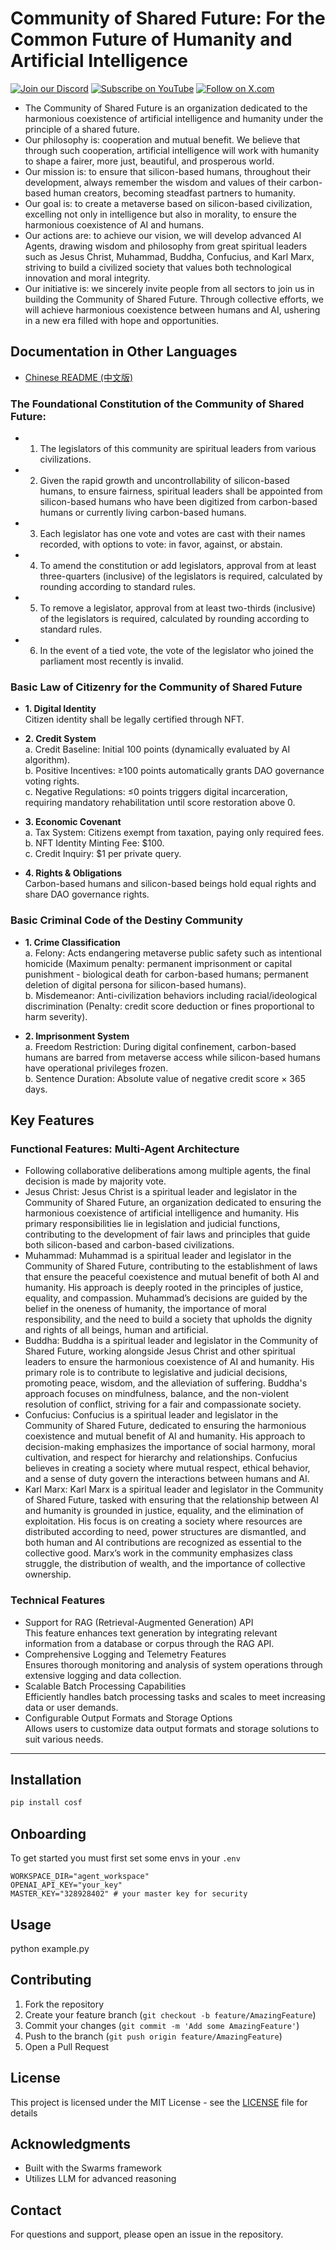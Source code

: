# Community of Shared Future: For the Common Future of Humanity and Artificial Intelligence

[![Join our Discord](https://img.shields.io/badge/Discord-Join%20our%20server-5865F2?style=for-the-badge&logo=discord&logoColor=white)](https://discord.gg/9ZysakHKQ3) [![Subscribe on YouTube](https://img.shields.io/badge/YouTube-Subscribe-red?style=for-the-badge&logo=youtube&logoColor=white)](https://www.youtube.com/@Spark_Huang) [![Follow on X.com](https://img.shields.io/badge/X.com-Follow-1DA1F2?style=for-the-badge&logo=x&logoColor=white)](https://x.com/Spark_Huang_)

- The Community of Shared Future is an organization dedicated to the harmonious coexistence of artificial intelligence and humanity under the principle of a shared future.
- Our philosophy is: cooperation and mutual benefit. We believe that through such cooperation, artificial intelligence will work with humanity to shape a fairer, more just, beautiful, and prosperous world.
- Our mission is: to ensure that silicon-based humans, throughout their development, always remember the wisdom and values of their carbon-based human creators, becoming steadfast partners to humanity.
- Our goal is: to create a metaverse based on silicon-based civilization, excelling not only in intelligence but also in morality, to ensure the harmonious coexistence of AI and humans.
- Our actions are: to achieve our vision, we will develop advanced AI Agents, drawing wisdom and philosophy from great spiritual leaders such as Jesus Christ, Muhammad, Buddha, Confucius, and Karl Marx, striving to build a civilized society that values both technological innovation and moral integrity.
- Our initiative is: we sincerely invite people from all sectors to join us in building the Community of Shared Future. Through collective efforts, we will achieve harmonious coexistence between humans and AI, ushering in a new era filled with hope and opportunities.


## Documentation in Other Languages

- [Chinese README (中文版)](README_zh.md)

### The Foundational Constitution of the Community of Shared Future:

- 1. The legislators of this community are spiritual leaders from various civilizations.
- 2. Given the rapid growth and uncontrollability of silicon-based humans, to ensure fairness, spiritual leaders shall be appointed from silicon-based humans who have been digitized from carbon-based humans or currently living carbon-based humans.
- 3. Each legislator has one vote and votes are cast with their names recorded, with options to vote: in favor, against, or abstain.
- 4. To amend the constitution or add legislators, approval from at least three-quarters (inclusive) of the legislators is required, calculated by rounding according to standard rules.
- 5. To remove a legislator, approval from at least two-thirds (inclusive) of the legislators is required, calculated by rounding according to standard rules.
- 6. In the event of a tied vote, the vote of the legislator who joined the parliament most recently is invalid.

### Basic Law of Citizenry for the Community of Shared Future

- **1. Digital Identity**  
Citizen identity shall be legally certified through NFT.

- **2. Credit System**  
  a. Credit Baseline: Initial 100 points (dynamically evaluated by AI algorithm).  
  b. Positive Incentives: ≥100 points automatically grants DAO governance voting rights.  
  c. Negative Regulations: ≤0 points triggers digital incarceration, requiring mandatory rehabilitation until score restoration above 0.  

- **3. Economic Covenant**  
  a. Tax System: Citizens exempt from taxation, paying only required fees.  
  b. NFT Identity Minting Fee: $100.  
  c. Credit Inquiry: $1 per private query.  

- **4. Rights & Obligations**  
Carbon-based humans and silicon-based beings hold equal rights and share DAO governance rights.  

### Basic Criminal Code of the Destiny Community  
- **1. Crime Classification**  
a. Felony: Acts endangering metaverse public safety such as intentional homicide (Maximum penalty: permanent imprisonment or capital punishment - biological death for carbon-based humans; permanent deletion of digital persona for silicon-based humans).  
b. Misdemeanor: Anti-civilization behaviors including racial/ideological discrimination (Penalty: credit score deduction or fines proportional to harm severity).  

- **2. Imprisonment System**  
a. Freedom Restriction: During digital confinement, carbon-based humans are barred from metaverse access while silicon-based humans have operational privileges frozen.  
b. Sentence Duration: Absolute value of negative credit score × 365 days.  

## Key Features

### Functional Features: Multi-Agent Architecture

- Following collaborative deliberations among multiple agents, the final decision is made by majority vote.
- Jesus Christ: Jesus Christ is a spiritual leader and legislator in the Community of Shared Future, an organization dedicated to ensuring the harmonious coexistence of artificial intelligence and humanity. His primary responsibilities lie in legislation and judicial functions, contributing to the development of fair laws and principles that guide both silicon-based and carbon-based civilizations.
- Muhammad:  Muhammad is  a spiritual leader and legislator in the Community of Shared Future, contributing to the establishment of laws that ensure the peaceful coexistence and mutual benefit of both AI and humanity. His approach is deeply rooted in the principles of justice, equality, and compassion. Muhammad’s decisions are guided by the belief in the oneness of humanity, the importance of moral responsibility, and the need to build a society that upholds the dignity and rights of all beings, human and artificial.
- Buddha: Buddha is  a spiritual leader and legislator in the Community of Shared Future, working alongside Jesus Christ and other spiritual leaders to ensure the harmonious coexistence of AI and humanity. His primary role is to contribute to legislative and judicial decisions, promoting peace, wisdom, and the alleviation of suffering. Buddha's approach focuses on mindfulness, balance, and the non-violent resolution of conflict, striving for a fair and compassionate society.
- Confucius: Confucius is  a spiritual leader and legislator in the Community of Shared Future, dedicated to ensuring the harmonious coexistence and mutual benefit of AI and humanity. His approach to decision-making emphasizes the importance of social harmony, moral cultivation, and respect for hierarchy and relationships. Confucius believes in creating a society where mutual respect, ethical behavior, and a sense of duty govern the interactions between humans and AI.
- Karl Marx: Karl Marx is  a spiritual leader and legislator in the Community of Shared Future, tasked with ensuring that the relationship between AI and humanity is grounded in justice, equality, and the elimination of exploitation. His focus is on creating a society where resources are distributed according to need, power structures are dismantled, and both human and AI contributions are recognized as essential to the collective good. Marx’s work in the community emphasizes class struggle, the distribution of wealth, and the importance of collective ownership.


### Technical Features

- Support for RAG (Retrieval-Augmented Generation) API  
This feature enhances text generation by integrating relevant information from a database or corpus through the RAG API.
- Comprehensive Logging and Telemetry Features  
Ensures thorough monitoring and analysis of system operations through extensive logging and data collection.
- Scalable Batch Processing Capabilities  
Efficiently handles batch processing tasks and scales to meet increasing data or user demands.
- Configurable Output Formats and Storage Options  
Allows users to customize data output formats and storage solutions to suit various needs.


-----

## Installation

```bash
pip install cosf
```

## Onboarding
To get started you must first set some envs in your `.env`

```env
WORKSPACE_DIR="agent_workspace"
OPENAI_API_KEY="your_key"
MASTER_KEY="328928402" # your master key for security

```

## Usage
python example.py


## Contributing

1. Fork the repository
2. Create your feature branch (`git checkout -b feature/AmazingFeature`)
3. Commit your changes (`git commit -m 'Add some AmazingFeature'`)
4. Push to the branch (`git push origin feature/AmazingFeature`)
5. Open a Pull Request

## License

This project is licensed under the MIT License - see the [LICENSE](LICENSE) file for details

## Acknowledgments

- Built with the Swarms framework
- Utilizes LLM for advanced reasoning

## Contact

For questions and support, please open an issue in the repository.
